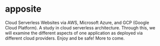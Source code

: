 # apposite
Cloud Serverless Websites via AWS, Microsoft Azure, and GCP (Google Cloud Platform).  A study in cloud serverless architecture.  Through this, we will examine the different aspects of one application as deployed via different cloud providers.  Enjoy and be safe!  More to come. 
